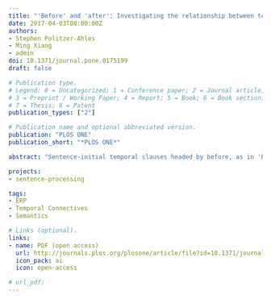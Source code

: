 ```yaml
---
title: "'Before' and 'after': Investigating the relationship between temporal connectives and chronological ordering using event-related potentials"
date: 2017-04-03T00:00:00Z
authors:
- Stephen Politzer-Ahles
- Ming Xiang
- admin
doi: 10.1371/journal.pone.0175199
draft: false

# Publication type.
# Legend: 0 = Uncategorized; 1 = Conference paper; 2 = Journal article;
# 3 = Preprint / Working Paper; 4 = Report; 5 = Book; 6 = Book section;
# 7 = Thesis; 8 = Patent
publication_types: ["2"]

# Publication name and optional abbreviated version.
publication: "PLOS ONE"
publication_short: "*PLOS ONE*"

abstract: "Sentence-initial temporal clauses headed by before, as in 'Before the scientist submitted the paper, the journal changed its policy, have been shown to elicit sustained negative-going brain potentials compared to maximally similar clauses headed by after, as in After the scientist submitted the paper, the journal changed its policy. Such effects may be due to either one of two potential causes: before clauses may be more difficult than after clauses because they cause the two events in the sentence to be mentioned in an order opposite the order in which they actually occurred, or they may be more difficult because they are ambiguous with regard to whether the event described in the clause actually happened. The present study examined the effect of before and after clauses on sentence processing in both sentence-initial contexts, like those above, and in sentence-final contexts (The journal changed its policy before/after the scientist submitted the paper), where an order-of-mention account of the sustained negativity predicts a negativity for after relative to before. There was indeed such a reversal, with before eliciting more negative brain potentials than after in sentence-initial clauses but more positive in sentence-final clauses. The results suggest that the sustained negativity indexes processing costs related to comprehending events that were mentioned out of order."

projects:
- sentence-processing

tags:
- ERP
- Temporal Connectives
- Semantics

# Links (optional).
links:
- name: PDF (open access)
  url: http://journals.plos.org/plosone/article/file?id=10.1371/journal.pone.0175199&type=printable
  icon_pack: ai
  icon: open-access

# url_pdf:
---
```

